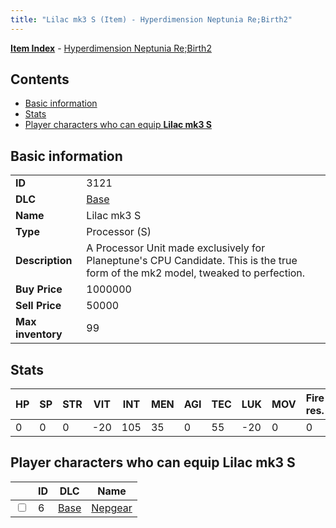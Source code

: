 ```yaml
---
title: "Lilac mk3 S (Item) - Hyperdimension Neptunia Re;Birth2"
---
```


[**Item Index**](/neptunia/rb2/item/index.html) - [Hyperdimension Neptunia Re;Birth2](/neptunia/rb2)

## Contents

- [Basic information](#basic-information)
- [Stats](#stats)
- [Player characters who can equip **Lilac mk3 S**](#player-characters-who-can-equip-lilac-mk3-s)

## Basic information

|   |   |
| -- | -- |
| **ID** | 3121 |
| **DLC** | [Base](/neptunia/rb2/dlc/0-base.html) |
| **Name** | Lilac mk3 S |
| **Type** | Processor (S) |
| **Description** | A Processor Unit made exclusively for Planeptune's CPU Candidate. This is the true form of the mk2 model, tweaked to perfection. |
| **Buy Price** | 1000000 |
| **Sell Price** | 50000 |
| **Max inventory** | 99 |

## Stats

| HP | SP | STR | VIT | INT | MEN | AGI | TEC | LUK | MOV | Fire res. | Ice res. | Wind res. | Lightning res. |
| -- | -- | --- | --- | --- | --- | --- | --- | --- | --- | --------- | -------- | --------- | -------------- |
| 0 | 0 | 0 | -20 | 105 | 35 | 0 | 55 | -20 | 0 | 0 | 0 | 0 | 0 |

## Player characters who can equip **Lilac mk3 S**

|    | ID | DLC | Name |
| -- | -- | --- | ---- |
| <input type="checkbox" id="rb2-player-0-6" class="trackbox" /> | 6 | [Base](/neptunia/rb2/dlc/0-base.html) | [Nepgear](/neptunia/rb2/player/0-6-nepgear.html) |